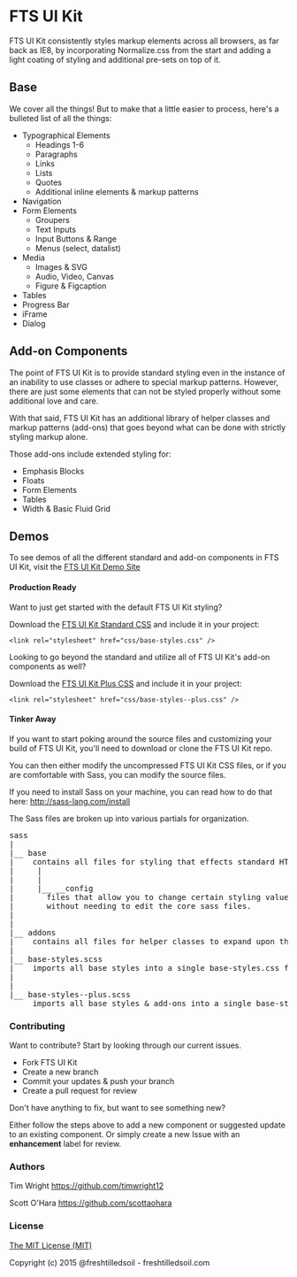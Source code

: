 FTS UI Kit
====================

FTS UI Kit consistently styles markup elements across all browsers, as far back as IE8, by incorporating Normalize.css from the start and adding a light coating of styling and additional pre-sets on top of it.



## Base

We cover all the things!
But to make that a little easier to process, here's a bulleted list of all the things:

* Typographical Elements
  * Headings 1-6
  * Paragraphs
  * Links
  * Lists
  * Quotes
  * Additional inline elements & markup patterns
* Navigation
* Form Elements
  * Groupers
  * Text Inputs
  * Input Buttons & Range
  * Menus (select, datalist)
* Media
  * Images & SVG
  * Audio, Video, Canvas
  * Figure & Figcaption
* Tables
* Progress Bar
* iFrame
* Dialog


## Add-on Components

The point of FTS UI Kit is to provide standard styling even in the instance of an inability to use classes or adhere to special markup patterns. However, there are just some elements that can not be styled properly without some additional love and care.

With that said, FTS UI Kit has an additional library of helper classes and markup patterns (add-ons) that goes beyond what can be done with strictly styling markup alone.

Those add-ons include extended styling for:

* Emphasis Blocks
* Floats
* Form Elements
* Tables
* Width & Basic Fluid Grid



## Demos

To see demos of all the different standard and add-on components in FTS UI Kit, visit the [FTS UI Kit Demo Site](#coming_someday!)



#### Production Ready

Want to just get started with the default FTS UI Kit styling?

Download the [FTS UI Kit Standard CSS](/css/base-styles.css) and include it in your project:

```<link rel="stylesheet" href="css/base-styles.css" />```


Looking to go beyond the standard and utilize all of FTS UI Kit's add-on components as well?

Download the [FTS UI Kit Plus CSS](css/base-styles--plus.css) and include it in your project:

```<link rel="stylesheet" href="css/base-styles--plus.css" />```




#### Tinker Away

If you want to start poking around the source files and customizing your build of FTS UI Kit, you'll need to download or clone the FTS UI Kit repo.

You can then either modify the uncompressed FTS UI Kit CSS files, or if you are comfortable with Sass, you can modify the source files.

If you need to install Sass on your machine, you can read how to do that here: http://sass-lang.com/install

The Sass files are broken up into various partials for organization.

<pre>
sass
|
|__ base
|    contains all files for styling that effects standard HTML markup
|     |
|     |
|     |__ __config
|       files that allow you to change certain styling values via variables,
|       without needing to edit the core sass files.
|
|
|__ addons
|    contains all files for helper classes to expand upon the base styling
|
|__ base-styles.scss
|    imports all base styles into a single base-styles.css file
|
|
|__ base-styles--plus.scss
     imports all base styles & add-ons into a single base-styles--plus.css file
</pre>


### Contributing

Want to contribute? Start by looking through our current issues.

* Fork FTS UI Kit
* Create a new branch
* Commit your updates & push your branch
* Create a pull request for review

Don't have anything to fix, but want to see something new?

Either follow the steps above to add a new component or suggested update to an existing component. Or simply create a new Issue with an __enhancement__ label for review.


### Authors

Tim Wright
https://github.com/timwright12

Scott O'Hara
https://github.com/scottaohara


### License
[The MIT License (MIT)](/LICENSE)

Copyright (c) 2015 @freshtilledsoil - freshtilledsoil.com
